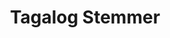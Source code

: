 ---
layout: page
title: Tagalog Stemmer
description: A Python library for Tagalog word stemming.
img:
importance: 2
category: student
related_publications: true
---
